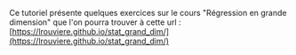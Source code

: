 Ce tutoriel présente quelques exercices sur le cours "Régression en grande dimension" que l'on pourra trouver à cette url : [https://lrouviere.github.io/stat_grand_dim/](https://lrouviere.github.io/stat_grand_dim/)